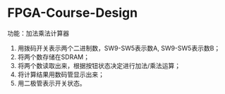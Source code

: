 # FPGA-Course-Design
功能：加法乘法计算器
1. 用拨码开关表示两个二进制数，SW9-SW5表示数A, SW9-SW5表示数B；
2. 将两个数存储在SDRAM；
3. 将两个数读取出来，根据按钮状态决定进行加法/乘法运算；
4. 将计算结果用数码管显示出来；
5. 用二极管表示开关状态。
